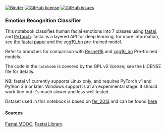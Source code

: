 [![Binder](https://mybinder.org/badge_logo.svg)](https://mybinder.org/v2/gh/devnons/Emotion-Recognition-Classifier/main)
[![GitHub license](https://img.shields.io/github/license/devnons/Emotion-Recognition-Classifier)](https://github.com/devnons/Emotion-Recognition-Classifier/blob/main/LICENSE)
[![GitHub issues](https://img.shields.io/github/issues/devnons/Emotion-Recognition-Classifier)](https://github.com/devnons/Emotion-Recognition-Classifier/issues)

### Emotion Recognition Classifier

This notebook classifies human facial emotions into 7 classes using [fastai](https://docs.fast.ai/), and [PyTorch](https://pytorch.org/). fastai is a layered API for deep learning; for more information, see [the fastai paper](https://www.mdpi.com/2078-2489/11/2/108) and the [vgg19_bn](https://www.kaggle.com/pytorch/vgg19bn) pre-trained model.

Refer to branches for comparison with [Resnet18](https://pytorch.org/hub/pytorch_vision_resnet/) and [vgg16_bn](https://pytorch.org/hub/pytorch_vision_vgg/) Pre-trained models.

The code in the `notebook` is covered by the GPL v2 license; see the LICENSE file for details.

NB: fastai v1 currently supports Linux only, and requires PyTorch v1 and Python 3.6 or later. Windows support is at an experimental stage: it should work fine but it's much slower and less well tested.

Dataset used in this notebook is based on [fer_2013](https://www.kaggle.com/aspiring1/fer2013-images) and can be found [here](https://drive.google.com/file/d/12qEtb4Zh0DbcAWc3ibO9-jp5GHkgAkfG/view?usp=sharing) 

#### Sources
[Fastai MOOC](https://course.fast.ai/),
[Fastai Library](https://docs.fast.ai/)


